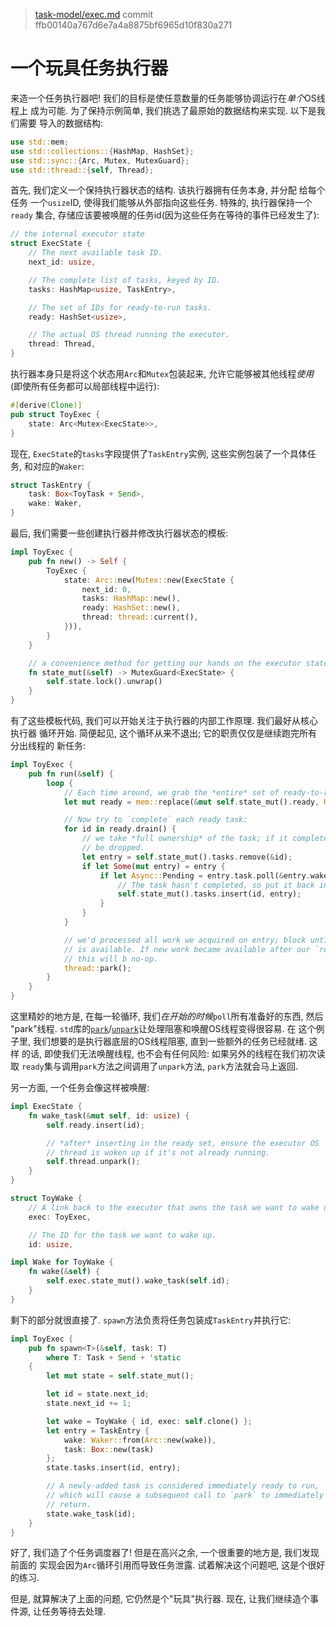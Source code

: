 > [task-model/exec.md](https://github.com/aturon/apr/blob/ffb00140a767d6e7a4a8875bf6965d10f830a271/src/task-model/exec.md)
> commit ffb00140a767d6e7a4a8875bf6965d10f830a271

# 一个玩具任务执行器

来造一个任务执行器吧! 我们的目标是使任意数量的任务能够协调运行在*单个*OS线程上
成为可能. 为了保持示例简单, 我们挑选了最原始的数据结构来实现. 以下是我们需要
导入的数据结构:

```rust
use std::mem;
use std::collections::{HashMap, HashSet};
use std::sync::{Arc, Mutex, MutexGuard};
use std::thread::{self, Thread};
```

首先, 我们定义一个保持执行器状态的结构. 该执行器拥有任务本身, 并分配 给每个任务
一个`usize`ID, 使得我们能够从外部指向这些任务. 特殊的, 执行器保持一个`ready`
集合, 存储应该要被唤醒的任务id(因为这些任务在等待的事件已经发生了):

```rust
// the internal executor state
struct ExecState {
    // The next available task ID.
    next_id: usize,

    // The complete list of tasks, keyed by ID.
    tasks: HashMap<usize, TaskEntry>,

    // The set of IDs for ready-to-run tasks.
    ready: HashSet<usize>,

    // The actual OS thread running the executor.
    thread: Thread,
}
```

执行器本身只是将这个状态用`Arc`和`Mutex`包装起来, 允许它能够被其他线程*使用*
(即使所有任务都可以局部线程中运行):

```rust
#[derive(Clone)]
pub struct ToyExec {
    state: Arc<Mutex<ExecState>>,
}
```

现在, `ExecState`的`tasks`字段提供了`TaskEntry`实例, 这些实例包装了一个具体任务, 
和对应的`Waker`:

```rust
struct TaskEntry {
    task: Box<ToyTask + Send>,
    wake: Waker,
}
```

最后, 我们需要一些创建执行器并修改执行器状态的模板:

```rust
impl ToyExec {
    pub fn new() -> Self {
        ToyExec {
            state: Arc::new(Mutex::new(ExecState {
                next_id: 0,
                tasks: HashMap::new(),
                ready: HashSet::new(),
                thread: thread::current(),
            })),
        }
    }

    // a convenience method for getting our hands on the executor state
    fn state_mut(&self) -> MutexGuard<ExecState> {
        self.state.lock().unwrap()
    }
}
```

有了这些模板代码, 我们可以开始关注于执行器的内部工作原理. 我们最好从核心执行器
循环开始. 简便起见, 这个循环从来不退出; 它的职责仅仅是继续跑完所有分出线程的
新任务:

```rust
impl ToyExec {
    pub fn run(&self) {
        loop {
            // Each time around, we grab the *entire* set of ready-to-run task IDs:
            let mut ready = mem::replace(&mut self.state_mut().ready, HashSet::new());

            // Now try to `complete` each ready task:
            for id in ready.drain() {
                // we take *full ownership* of the task; if it completes, it will
                // be dropped.
                let entry = self.state_mut().tasks.remove(&id);
                if let Some(mut entry) = entry {
                    if let Async::Pending = entry.task.poll(&entry.wake) {
                        // The task hasn't completed, so put it back in the table.
                        self.state_mut().tasks.insert(id, entry);
                    }
                }
            }

            // we'd processed all work we acquired on entry; block until more work
            // is available. If new work became available after our `ready` snapshot,
            // this will b no-op.
            thread::park();
        }
    }
}
```

这里精妙的地方是, 在每一轮循环, 我们*在开始的时候*`poll`所有准备好的东西, 然后
"park"线程. `std`库的[`park`]/[`unpark`]让处理阻塞和唤醒OS线程变得很容易. 在
这个例子里, 我们想要的是执行器底层的OS线程阻塞, 直到一些额外的任务已经就绪. 这样
的话, 即使我们无法唤醒线程, 也不会有任何风险: 如果另外的线程在我们初次读取
`ready`集与调用`park`方法之间调用了`unpark`方法, `park`方法就会马上返回.

[`park`]: https://static.rust-lang.org/doc/master/std/thread/fn.park.html
[`unpark`]: https://static.rust-lang.org/doc/master/std/thread/struct.Thread.html#method.unpark

另一方面, 一个任务会像这样被唤醒:

```rust
impl ExecState {
    fn wake_task(&mut self, id: usize) {
        self.ready.insert(id);

        // *after* inserting in the ready set, ensure the executor OS
        // thread is woken up if it's not already running.
        self.thread.unpark();
    }
}

struct ToyWake {
    // A link back to the executor that owns the task we want to wake up.
    exec: ToyExec,

    // The ID for the task we want to wake up.
    id: usize,

impl Wake for ToyWake {
    fn wake(&self) {
        self.exec.state_mut().wake_task(self.id);
    }
}
```

剩下的部分就很直接了. `spawn`方法负责将任务包装成`TaskEntry`并执行它:

```rust
impl ToyExec {
    pub fn spawn<T>(&self, task: T)
        where T: Task + Send + 'static
    {
        let mut state = self.state_mut();

        let id = state.next_id;
        state.next_id += 1;

        let wake = ToyWake { id, exec: self.clone() };
        let entry = TaskEntry {
            wake: Waker::from(Arc::new(wake)),
            task: Box::new(task)
        };
        state.tasks.insert(id, entry);

        // A newly-added task is considered immediately ready to run,
        // which will cause a subsequent call to `park` to immediately
        // return.
        state.wake_task(id);
    }
}
```

好了, 我们造了个任务调度器了! 但是在高兴之余, 一个很重要的地方是, 我们发现前面的
实现会因为`Arc`循环引用而导致任务泄露. 试着解决这个问题吧, 这是个很好的练习.

但是, 就算解决了上面的问题, 它仍然是个"玩具"执行器. 现在, 让我们继续造个事件源,
让任务等待去处理.

